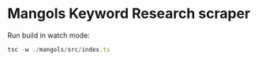 # Mangols Keyword Research scraper

Run build in watch mode:

```ts
tsc -w ./mangols/src/index.ts
```
